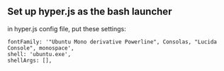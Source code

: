 ## Set up hyper.js as the bash launcher
in hyper.js config file, put these settings:
```
fontFamily: '"Ubuntu Mono derivative Powerline", Consolas, "Lucida Console", monospace',
shell: 'ubuntu.exe',
shellArgs: [], 
```
